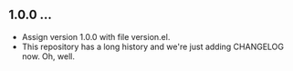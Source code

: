 ## 1.0.0 ...

 * Assign version 1.0.0 with file version.el.
 * This repository has a long history and we're just adding CHANGELOG now.
   Oh, well.
